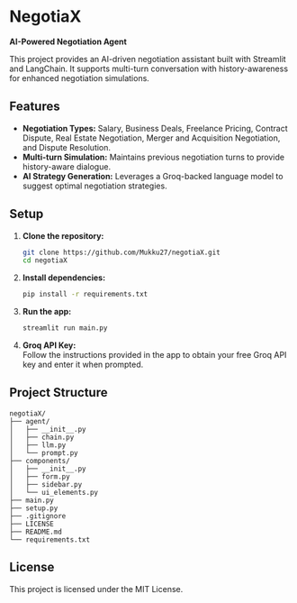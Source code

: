 # NegotiaX

**AI-Powered Negotiation Agent**

This project provides an AI-driven negotiation assistant built with Streamlit and LangChain. It supports multi-turn conversation with history-awareness for enhanced negotiation simulations.

## Features

- **Negotiation Types:** Salary, Business Deals, Freelance Pricing, Contract Dispute, Real Estate Negotiation, Merger and Acquisition Negotiation, and Dispute Resolution.
- **Multi-turn Simulation:** Maintains previous negotiation turns to provide history-aware dialogue.
- **AI Strategy Generation:** Leverages a Groq-backed language model to suggest optimal negotiation strategies.

## Setup

1. **Clone the repository:**
   ```bash
   git clone https://github.com/Mukku27/negotiaX.git
   cd negotiaX
   ```

2. **Install dependencies:**
   ```bash
   pip install -r requirements.txt
   ```

3. **Run the app:**
   ```bash
   streamlit run main.py
   ```

4. **Groq API Key:**  
   Follow the instructions provided in the app to obtain your free Groq API key and enter it when prompted.

## Project Structure

```
negotiaX/
├── agent/
│   ├── __init__.py
│   ├── chain.py
│   ├── llm.py
│   └── prompt.py
├── components/
│   ├── __init__.py
│   ├── form.py
│   ├── sidebar.py
│   └── ui_elements.py
├── main.py
├── setup.py
├── .gitignore
├── LICENSE
├── README.md
└── requirements.txt
```

## License

This project is licensed under the MIT License.
